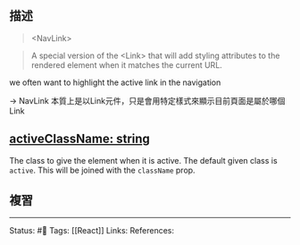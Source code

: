 ## 描述


> \<NavLink\>

> A special version of the \<Link\> that will add styling attributes to the rendered element when it matches the current URL.

we often want to highlight the active link in the navigation

-> NavLink 本質上是以Link元件，只是會用特定樣式來顯示目前頁面是屬於哪個Link

## [activeClassName: string](https://v5.reactrouter.com/web/api/NavLink/activeclassname-string)

The class to give the element when it is active. The default given class is `active`. This will be joined with the `className` prop.

## 複習


---
Status: #🌱 
Tags:
[[React]]
Links:
References: